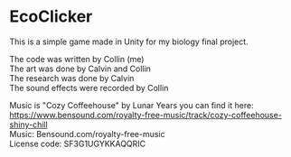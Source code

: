 # EcoClicker
This is a simple game made in Unity for my biology final project.

The code was written by Collin (me)  
The art was done by Calvin and Collin  
The research was done by Calvin  
The sound effects were recorded by Collin  


Music is "Cozy Coffeehouse" by Lunar Years you can find it here: https://www.bensound.com/royalty-free-music/track/cozy-coffeehouse-shiny-chill  
Music: Bensound.com/royalty-free-music  
License code: SF3G1UGYKKAQQRIC
